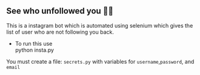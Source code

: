 ## See who unfollowed you 🙎‍♂️

This is a instagram bot which is automated using selenium which gives the list of user who are not following you back.

- To run this use <br> 
   python insta.py 

You must create a file: `secrets.py` with variables for 
`username`,`password`, and  `email`